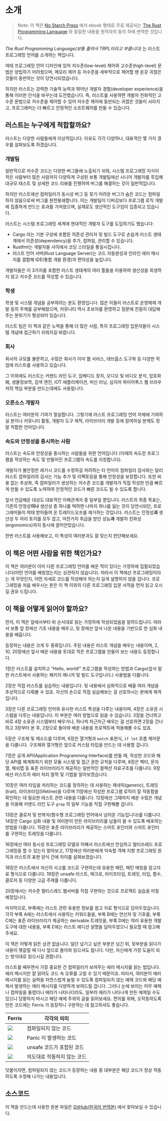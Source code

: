 # 소개

> Note: 이 책은 [No Starch Press][nsp] 에서 ebook 형태로
> 무료 제공되는 [The Rust Programming Language][nsprust]
> 와 동일한 내용을 원작자의 동의 하에 번역한 것입니다.

[nsprust]: https://nostarch.com/rust
[nsp]: https://nostarch.com/

*The Rust Programming Language(보통 줄여서 TRPL이라고 부릅니다)* 는 러스트 프로그래밍 언어를 소개하는 책입니다.

여태 프로그래밍 언어 디자인에 있어 저수준(low-level) 제어와 고수준(high-level) 문법은 양립하기 어려웠으며,
메모리 제어 등 저수준을 세부적으로 제어할 땐 온갖 귀찮은 것들이 동반하는 것이 당연시되었습니다.

하지만 러스트는 강력한 기술적 능력과 뛰어난 개발자 경험(developer experience)을 통해 이러한 인식을 바꾸는데 도전했습니다.
즉, 러스트를 사용하면 개발자 친화적인 고수준 문법으로 저수준을 제어할 수 있어 저수준 제어에 동반되는 귀찮은 것들이 사라지고, 프로그래머는 더 빠르고 안정적인 소프트웨어를 만들 수 있습니다.

## 러스트는 누구에게 적합할까요?

러스트는 다양한 사람들에게 이상적입니다. 이유도 각각 다양하나,
대표적인 몇 가지 경우를 살펴보도록 하겠습니다.

### 개발팀

일반적으로 저수준 코드는 다양한 버그들에 노출되기 쉬워,
시스템 프로그래밍 지식이 적은 사람부터 많은 사람까지 다양하게 구성된
보통 개발팀에선 시니어 개발자를 투입해 대규모 테스트 및 상세한 코드 리뷰를 진행하여 버그를 해결하는 것이 일반적입니다.

하지만 러스트에선 컴파일러가 동시성 버그 등 찾기 어려운 버그가
숨은 코드는 컴파일하지 않음으로써 버그를 원천봉쇄합니다.
이는 개발팀이 디버깅보다 프로그램 로직 개발에 집중하게
만드는 효과를 가져왔으며, 실제로도 생산적인 도구임이 입증되고 있습니다.

러스트는 시스템 프로그래밍 세계에 현대적인 개발자 도구를 도입하기도 했습니다:

* Cargo 라는 기본 구성에 포함된 의존성 관리자 및 빌드 도구로
  손쉽게 러스트 생태계에서 의존성(dependency)을
  추가, 컴파일, 관리할 수 있습니다.
* Rustfmt는 개발자들 사이에서 코딩 스타일을 통일시킵니다.
* 러스트 언어 서버(Rust Language Server)는 코드 자동완성과
  인라인 에러 메시지를 결합해 IDE(통합 개발 환경)의 편의성을 높입니다.

개발자들은 이 3가지를 포함한 러스트 생태계의 여러 툴들을 이용하여
생산성을 희생하지 않고 저수준 코드를 작성할 수 있습니다.

### 학생

학생 및 시스템 개념을 공부하려는 분도 환영입니다.
많은 이들이 러스트로 운영체제 개발 등의 주제를 공부해왔으며,
커뮤니티 역시 초보자를 환영하고 질문에 친절히 대답해주는 분위기가 형성되어 있습니다.

러스트 팀은 이 책과 같은 노력을 통해 더 많은 사람,
특히 프로그래밍 입문자들이 시스템 개념에 접근하기 쉬워지길 바랍니다.

### 회사

회사의 규모를 불문하고, 수많은 회사가 이미 웹 서비스, 데브옵스 도구화 등 다양한 작업에 러스트를 사용하고 있습니다.

그 이외에도 러스트는 커맨드 라인 도구, 임베디드 장치, 오디오 및 비디오 분석,
암호화폐, 생물정보학, 검색 엔진, IOT 애플리케이션, 머신 러닝,
심지어 파이어폭스 웹 브라우저의 핵심 부분을 만드는데에도 사용됩니다.

### 오픈소스 개발자

러스트는 여러분의 기여가 절실합니다.
그렇기에 러스트 프로그래밍 언어 자체에 기여하실 분이나 커뮤니티 활동,
개발자 도구 제작, 라이브러리 개발 등에 참여하실 분께도 정말 적합한 언어입니다.

### 속도와 안정성을 중시하는 사람

러스트는 속도와 안정성을 중시하는 사람들을 위한 언어입니다
(이때의 속도란 프로그램을 작성하는 속도 및 만들어진 프로그램의 속도를 지칭합니다).

개발자가 불안정한 레거시 코드를 수정하길 꺼려하는 타 언어의 컴파일러 검사와는 달리
러스트 컴파일러의 검사는 기능 추가 및 리팩토링을 통해 안정성을 보장합니다.
또한 비용 없는 추상화, 즉 컴파일러가 생성하는 저수준 코드를
개발자가 직접 작성한 만큼 빠르게 만들 수 있도록 노력하여
안정적인 코드가 빠른 코드도 될 수 있도록 합니다.

앞서 언급해온 대상도 대표적인 이해관계자 중 일부일 뿐입니다.
러스트의 최종 목표는, 기존의 안정성**이나** 생산성 중 하나를 택하면 나머지 하나를 잃는 것이 당연시되던, 프로그래머들이 여태 받아들여 온 트레이드오프를 제거하는 것입니다.
러스트는 안정성**과** 생산성 두 마리 토끼를 모두 잡고, 마찬가지 취급을 받던 성능**과** 개발자 친화성(ergonomics)까지 동시에 끌어안았습니다.

한번 러스트를 사용해보고, 이 특성이 여러분과도 잘 맞는지 판단해보세요.

## 이 책은 어떤 사람을 위한 책인가요?

이 책은 여러분이 이미 다른 프로그래밍 언어를 배운 적이 있다는
가정하에 집필되었습니다(어떤 언어를 배웠었는지는 상관하지 않습니다).
따라서 이 책에선 프로그래밍이라는 게 무엇인지,
어떤 자세로 코드를 작성해야 하는지 길게 설명하지 않을 겁니다.
프로그래밍을 처음 배우시는 분은 이 책 이외의 다른
프로그래밍 입문 서적을 먼저 읽고 오시길 권유 드립니다.

## 이 책을 어떻게 읽어야 할까요?

먼저, 이 책은 앞에서부터 뒤 순서대로
읽는 가정하에 작성되었음을 알려드립니다.
따라서 보통 앞 장에선 기초 내용을 배우고,
뒷 장에선 앞서 나온 내용을 기반으로 한 심화 내용을 배웁니다.

등장하는 내용은 크게 두 종류입니다.
주된 내용은 러스트 개념을 배우는 내용이며,
2, 10, 20장에선 앞서 배운 내용을 토대로
작은 프로그램을 만들어 보는 내용도 등장합니다.

1장은 러스트를 설치하고 “Hello, world!” 프로그램을 작성하는 방법과
Cargo(앞서 말한 러스트에서 사용하는 패키지 매니저 및 빌드 도구입니다.) 사용법을 다룹니다.

2장은 직접 러스트를 실습하는 내용입니다.
뒷 내용에서 심화적으로 배울 여러 개념을 추상적으로 다뤄볼 수 있죠.
자신의 손으로 직접 실습해보는 걸 선호하시는 분에게 제격입니다.

3장은 다른 프로그래밍 언어와 유사한 러스트 특성을 다루는 내용이며, 4장은 소유권 시스템을 다루는 내용입니다.
이 부분은 여러 방법으로 읽을 수 있습니다. 3장을 건너뛰고 바로 4장 소유권 시스템부터 배우거나,
하나씩 차근차근 배우는 걸 선호하면 2장을 건너뛰고 3장부터 본 후,
2장으로 돌아와 배운 내용을 프로젝트에 적용해볼 수도 있죠.

5장은 구조체 및 메소드를 다루며,
6장은 열거형과 `match` 표현식, `if let` 흐름 제어문을 다룹니다.
구조체와 열거형은 앞으로 커스텀 타입을 만드는 데 사용할 겁니다.

7장은 공개 API(Application Programming Interface)를 만들 때,
작성한 코드와 해당 API를 체계화하기 위한 모듈 시스템 및 접근 권한 규칙을 다루며,
8장은 벡터, 문자열, 해쉬맵 등 표준 라이브러리가
제공하는 일반적인 컬렉션 자료구조를 다룹니다.
9장에선 러스트의 에러 처리 철학 및 기법을 알아보겠습니다.

10장은 여러 타입을 처리하는 코드를 정의하는 데
사용하는 제네릭(generic), 트레잇(trait), 라이프타임(lifetime)을 다루며
11장에선 작성한 프로그램 로직이 잘 작동함을
확인하는 데 필요한 테스트 관련 내용을 다룹니다.
12장에선 그때까지 배운 수많은 개념을 이용해
커맨드 라인 도구 `grep` 의 일부 기능을
직접 구현해볼 겁니다.

13장은 클로저 및 반복자(함수형 프로그래밍 언어에서 넘어온 기능입니다)를 다룹니다.
14장은 Cargo 심화 내용 및 여러분이 만든 라이브러리를
남들이 쓸 수 있도록 배포하는 방법을 다룹니다.
15장은 표준 라이브러리가 제공하는 스마트 포인터와
스마트 포인터를 구현하는 트레잇을 다룹니다.

16장에선 여러 동시성 프로그래밍 모델과
어째서 러스트에선 안심하고 멀티쓰레드 프로그래밍을 할 수 있는지 알아보고,
17장에선 여러분에게 익숙할 객체 지향 프로그래밍 원칙과
러스트의 표현 양식 간에 차이를 살펴보겠습니다.

18장은 러스트에서 자신의 사고를 코드로 구현하는데
유용한 패턴, 패턴 매칭을 참고자료 형식으로 다룹니다.
19장은 unsafe 러스트, 매크로, 라이프타임, 트레잇, 타입, 함수, 클로저 등
다양한 고급 주제를 다룹니다.

20장에서는 저수준 멀티스레드 웹서버를 직접 구현하는 것으로
프로젝트 실습을 마칠 예정입니다.

마지막으로, 부록에는 러스트 관련 유용한 정보를 참고 자료 형식으로 담아두었습니다.
각각 부록 A에는 러스트에서 사용하는 키워드들을, 부록 B에는 연산자 및 기호를,
부록 C에는 표준 라이브러리가 제공하는 derivable 트레잇을,
부록 D에는 여러 유용한 개발 도구에 대한 내용을,
부록 E에는 러스트 에디션 설명을 담아두었으니 필요할 때 참고해주세요.

이 책은 어떻게 읽든 상관 없습니다. 일단 넘기고 싶은 부분은 넘긴 뒤,
뒷부분을 읽다가 내용이 헷갈릴 때 다시 앞으로 돌아와 읽으셔도 됩니다.
다만, 자신에게 가장 도움이 되는 방식대로 읽으시길 권합니다.

<span id="ferris"></span>

러스트를 배우면서 가장 중요한 건 컴파일러가 보여주는 에러 메시지를 읽는 법입니다.
에러 메시지만 잘 읽어도 코드 속 오류를 고칠 수 있기 때문이죠.
따라서, 여러분이 에러 메시지를 읽는 실력을 자연스럽게 늘릴 수 있도록 컴파일되지
않는 예제 코드와 해당 예제서 발생하는 에러 메시지를 다양하게 보여드릴 겁니다.
그러니 눈에 보이는 아무 예제나 컴파일을 돌렸더니 에러가 나타나더라도,
일부러 에러가 나타나게 만든 예제일 수도 있으니 당황하지 마시고 해당 예제 주위의 글을 읽어보세요.
편의를 위해, 오작동하도록 만든 코드에는 Ferris 가 등장하니 구분하는 데 참고하셔도 좋습니다.

| Ferris                                                                 | 각각의 의미          |
|------------------------------------------------------------------------|-----------------------------|
| <img src="img/ferris/does_not_compile.svg" class="ferris-explain"/>    | 컴파일되지 않는 코드        |
| <img src="img/ferris/panics.svg" class="ferris-explain"/>              | Panic 이 발생하는 코드      |
| <img src="img/ferris/unsafe.svg" class="ferris-explain"/>              | unsafe 코드가 포함된 코드   |
| <img src="img/ferris/not_desired_behavior.svg" class="ferris-explain"/>| 의도대로 작동하지 않는 코드 |

덧붙이자면, 컴파일되지 않는 코드가 등장하는 내용 중 대부분은
해당 코드가 정상 작동하도록 수정해 나가는 내용입니다.

## 소스코드

이 책을 만드는데 사용한 원본 파일은
[GitHub(한국어 번역본)][translated_book] 에서 찾아보실 수 있습니다.

[translated_book]: https://github.com/rinthel/rust-lang-book-ko/tree/master/src
